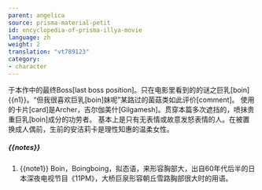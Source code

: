 ```yaml
---
parent: angelica
source: prisma-material-petit
id: encyclopedia-of-prisma-illya-movie
language: zh
weight: 2
translation: "vt789123"
category:
- character
---
```


于本作中的最终Boss[last boss position]。只在电影里看到的的谜之巨乳[boin]{{n1}}。“但我很喜欢巨乳[boin]妹呢”某路过的菌菇类如此评价[comment]。
使用的卡片[card]是Archer，吉尔伽美什[Gilgamesh]。贯穿本篇多次遮挡的，喷抹贵重巨乳[boin]成分的功劳者。
基本上是只有无表情或故意发怒表情的人。在被置换成人偶前，生前的安洁莉卡是理性知惠的温柔女性。

##### {{notes}}

1. {{note1}} Boin，Boingboing，拟态语，来形容胸部大，出自60年代后半的日本深夜电视节目《11PM》，大桥巨泉形容朝丘雪路胸部很大时的用语。

